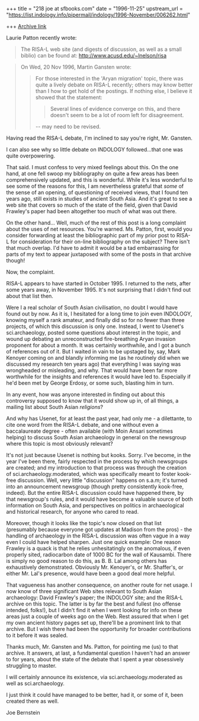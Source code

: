 +++
title = "218 joe at sfbooks.com"
date = "1996-11-25"
upstream_url = "https://list.indology.info/pipermail/indology/1996-November/006262.html"

+++
[Archive link](https://list.indology.info/pipermail/indology/1996-November/006262.html)

Laurie Patton recently wrote:

>The RISA-L web site (and digests of discussion, as well as a small biblio)
>can be found at: http://www.acusd.edu/~lnelson/risa

>On Wed, 20 Nov 1996, Martin Gansten wrote:
>
>> For those interested in the 'Aryan migration' topic, there was quite a
>> lively debate on RISA-L recently; others may know better than I how to get
>> hold of the postings. If nothing else, I believe it showed that the
>>statement:
>>
>> >Several lines of evidence converge on this, and there doesn't seem to be a
>> >lot of room left for disagreement.
>>
>> -- may need to be revised.

Having read the RISA-L debate, I'm inclined to say you're right, Mr. Gansten.

I can also see why so little debate on INDOLOGY followed...that one was
quite overpowering.

That said.  I must confess to very mixed feelings about this.  On the one
hand, at one fell swoop my bibliography on quite a few areas has been
comprehensively updated, and this is wonderful.  While it's less wonderful
to see some of the reasons for this, I am nevertheless grateful that *some*
of the sense of an opening, of questioning of received views, that I found
ten years ago, still exists in studies of ancient South Asia.  And it's
great to see a web site that covers so much of the state of the field,
given that David Frawley's paper had been altogether too much of what was
out there.

On the other hand...  Well, much of the rest of this post is a long
complaint about the uses of net resources.  You're warned.  Ms. Patton,
first, would you consider forwarding at least the bibliographic part of my
prior post to RISA-L for consideration for their on-line bibliography on
the subject?  There isn't that much overlap.  I'd have to admit it would be
a tad embarrassing for parts of my text to appear juxtaposed with some of
the posts in that archive though!

Now, the complaint.

RISA-L appears to have started in October 1995.  I returned to the nets,
after some years away, in November 1995.  It's not surprising that I didn't
find out about that list then.

Were I a real scholar of South Asian civilisation, no doubt I would have
found out by now.  As it is, I hesitated for a long time to join even
INDOLOGY, knowing myself a rank amateur, and finally did so for no fewer
than three projects, of which this discussion is only one.  Instead, I went
to Usenet's sci.archaeology, posted some questions about interest in the
topic, and wound up debating an unreconstructed fire-breathing Aryan
invasion proponent for about a month.  It was certainly worthwhile, and I
got a bunch of references out of it.  But I waited in vain to be upstaged
by, say, Mark Kenoyer coming on and blandly informing me (as he routinely
did when we discussed my research ten years ago) that everything I was
saying was wrongheaded or misleading, and why.  That would have been far
more worthwhile for the insights and references it would have led to.
Especially if he'd been met by George Erdosy, or some such, blasting him in
turn.

In any event, how was anyone interested in finding out about this
controversy supposed to know that it would show up in, of all things, a
mailing list about South Asian *religions*?

And why has Usenet, for at least the past year, had only me - a dilettante,
to cite one word from the RISA-L debate, and one without even a
baccalaureate degree - often available (with Moin Ansari sometimes helping)
to discuss South Asian archaeology in general on the newsgroup where this
topic is most obviously relevant?

It's not just because Usenet is nothing but kooks.  Sorry.  I've become, in
the year I've been there, fairly respected in the process by which
newsgroups are created; and my introduction to that process was through the
creation of sci.archaeology.moderated, which was specifically meant to
foster kook-free discussion.  Well, very little "discussion" happens on
s.a.m; it's turned into an announcement newsgroup (though pretty
consistently kook-free, indeed).  But the entire RISA-L discussion could
have happened there, by that newsgroup's rules, and it would have become a
valuable source of both information on South Asia, and perspectives on
politics in archaeological and historical research, for anyone who cared to
read.

Moreover, though it looks like the topic's now closed on that list
(presumably because everyone got updates at Madison from the pros) - the
handling of archaeology in the RISA-L discussion was often vague in a way
even I could have helped sharpen.  Just one quick example:  One reason
Frawley is a quack is that he relies unhesitatingly on the anomalous, if
even properly sited, radiocarbon date of 1000 BC for the wall of Kausambi.
There is simply no good reason to do this, as B. B. Lal among others has
exhaustively demonstrated.  Obviously Mr. Kenoyer's, or Mr. Shaffer's, or
either Mr. Lal's presence, would have been a good deal more helpful.

That vagueness has another consequence, on another route for net usage.  I
now know of three significant Web sites relevant to South Asian
archaeology:  David Frawley's paper; the INDOLOGY site; and the RISA-L
archive on this topic.  The latter is by far the best and fullest (no
offense intended, folks!), but I didn't find it when I went looking for
info on these areas just a couple of weeks ago on the Web.  Rest assured
that when I get my own ancient history pages set up, there'll be a
prominent link to that archive.  But I wish there had been the opportunity
for broader contributions to it before it was sealed.

Thanks much, Mr. Gansten and Ms. Patton, for pointing me (us) to that
archive.  It answers, at last, a fundamental question I haven't had an
answer to for years, about the state of the debate that I spent a year
obsessively struggling to master.

I will certainly announce its existence, via sci.archaeology.moderated as
well as sci.archaeology.

I just think it could have managed to be better, had it, or some of it,
been created there as well.

Joe Bernstein






